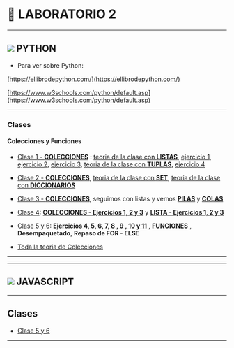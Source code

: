 # :book: LABORATORIO 2

---

## <img src="https://img.icons8.com/color/36/000000/python--v1.png"/> PYTHON

- Para ver sobre Python:

[https://ellibrodepython.com/](https://ellibrodepython.com/)

[https://www.w3schools.com/python/default.asp](https://www.w3schools.com/python/default.asp)

---

### Clases

#### Colecciones y Funciones 

- [Clase 1 - **COLECCIONES**](https://github.com/eugenia1984/UTN-FRSR-Programacion-1year-2semester/tree/main/laboratorio2/clase1_2_3) :  [teoria de la clase con **LISTAS**](https://github.com/eugenia1984/UTN-FRSR-Programacion-1year-2semester/tree/main/laboratorio2/clase1_2_3/listas.py),  [ejercicio 1](https://github.com/eugenia1984/UTN-FRSR-Programacion-1year-2semester/tree/main/laboratorio2/clase1_2_3/ejercicio1.py),  [ejercicio 2](https://github.com/eugenia1984/UTN-FRSR-Programacion-1year-2semester/tree/main/laboratorio2/clase1_2_3/ejercicio2.py),  [ejercicio 3](https://github.com/eugenia1984/UTN-FRSR-Programacion-1year-2semester/tree/main/laboratorio2/clase1_2_3/ejercicio3.py),  [teoria de la clase con **TUPLAS**](https://github.com/eugenia1984/UTN-FRSR-Programacion-1year-2semester/tree/main/laboratorio2/clase1_2_3/tuplas.py), [ejercicio 4](https://github.com/eugenia1984/UTN-FRSR-Programacion-1year-2semester/tree/main/laboratorio2/clase1_2_3/ejercicio4.py)


- [Clase 2 - **COLECCIONES**](https://github.com/eugenia1984/UTN-FRSR-Programacion-1year-2semester/tree/main/laboratorio2/clase1_2_3),  [teoria de la clase con **SET**](https://github.com/eugenia1984/UTN-FRSR-Programacion-1year-2semester/tree/main/laboratorio2/clase1_2_3/set.py),  [teoria de la clase con **DICCIONARIOS**](https://github.com/eugenia1984/UTN-FRSR-Programacion-1year-2semester/tree/main/laboratorio2/clase1_2_/diciconarios.py)


- [Clase 3 - **COLECCIONES**](https://github.com/eugenia1984/UTN-FRSR-Programacion-1year-2semester/tree/main/laboratorio2/clase1_2_3), seguimos con listas y vemos [**PILAS**](https://github.com/eugenia1984/UTN-FRSR-Programacion-1year-2semester/tree/main/laboratorio2/clase1_2_3/pilas.py) y [**COLAS**](https://github.com/eugenia1984/UTN-FRSR-Programacion-1year-2semester/tree/main/laboratorio2/clase1_2_3/colas.py)

- [Clase 4](https://github.com/eugenia1984/UTN-FRSR-Programacion-1year-2semester/tree/main/laboratorio2/clase4_5_6): [**COLECCIONES - Ejercicios 1, 2 y 3**](https://github.com/eugenia1984/UTN-FRSR-Programacion-1year-2semester/tree/main/laboratorio2/clase4_5_6/colecciones) y [**LISTA - Ejercicios 1, 2 y 3**](https://github.com/eugenia1984/UTN-FRSR-Programacion-1year-2semester/tree/main/laboratorio2/clase4_5_6/lista)

- [Clase 5 y 6](https://github.com/eugenia1984/UTN-FRSR-Programacion-1year-2semester/tree/main/laboratorio2/clase4_5_6): [**Ejercicios 4, 5, 6, 7, 8 , 9 , 10 y 11**](https://github.com/eugenia1984/UTN-FRSR-Programacion-1year-2semester/tree/main/laboratorio2/clase4_5_6/) , [**FUNCIONES**](https://github.com/eugenia1984/UTN-FRSR-Programacion-1year-2semester/tree/main/laboratorio2/clase4_5_6/funciones) , **Desempaquetado**, **Repaso de FOR - ELSE**

- [Toda la teoria de Colecciones](https://github.com/eugenia1984/UTN-FRSR-Programacion-1year-2semester/tree/main/laboratorio2/clase1_2_3/README.md)


---
---

## <img src="https://img.icons8.com/color/36/000000/javascript--v1.png"/> JAVASCRIPT

---

## Clases

- [Clase 5 y 6](https://github.com/eugenia1984/UTN-FRSR-Programacion-1year-2semester/tree/main/laboratorio2/javascript/clase5_6)

---

